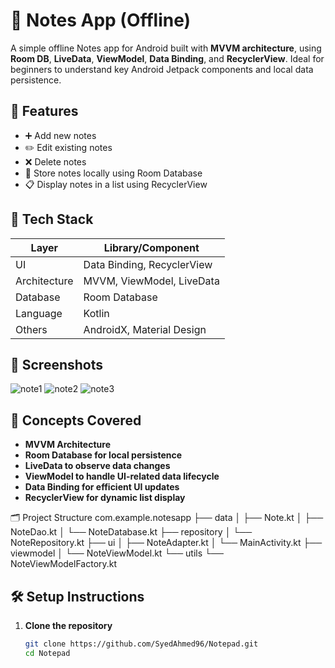 # 📝 Notes App (Offline)

A simple offline Notes app for Android built with **MVVM architecture**, using **Room DB**, **LiveData**, **ViewModel**, **Data Binding**, and **RecyclerView**. Ideal for beginners to understand key Android Jetpack components and local data persistence.

## 📱 Features

- ➕ Add new notes  
- ✏️ Edit existing notes  
- ❌ Delete notes  
- 💾 Store notes locally using Room Database  
- 📋 Display notes in a list using RecyclerView  

## 🔧 Tech Stack

| Layer        | Library/Component    |
|--------------|----------------------|
| UI           | Data Binding, RecyclerView |
| Architecture | MVVM, ViewModel, LiveData |
| Database     | Room Database        |
| Language     | Kotlin               |
| Others       | AndroidX, Material Design |

## 📸 Screenshots

![note1](https://github.com/user-attachments/assets/7e082636-2c42-4e5e-881d-330e6e3ebecc)
![note2](https://github.com/user-attachments/assets/dffc6ae6-4b2d-42b4-b742-638ed9bcff03)
![note3](https://github.com/user-attachments/assets/8e8bc67f-9340-4f9b-83d0-9c308fdd52b7)


## 🧠 Concepts Covered

- **MVVM Architecture**  
- **Room Database for local persistence**  
- **LiveData to observe data changes**  
- **ViewModel to handle UI-related data lifecycle**  
- **Data Binding for efficient UI updates**  
- **RecyclerView for dynamic list display**

🗂️ Project Structure
com.example.notesapp
├── data
│   ├── Note.kt
│   ├── NoteDao.kt
│   └── NoteDatabase.kt
├── repository
│   └── NoteRepository.kt
├── ui
│   ├── NoteAdapter.kt
│   └── MainActivity.kt
├── viewmodel
│   └── NoteViewModel.kt
└── utils
    └── NoteViewModelFactory.kt


## 🛠️ Setup Instructions

1. **Clone the repository**
   ```bash
   git clone https://github.com/SyedAhmed96/Notepad.git
   cd Notepad
